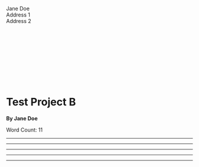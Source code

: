 Jane Doe  
Address 1  
Address 2

 

 

 

 

 

Test Project B
==============

**By Jane Doe**

Word Count: 11

* * *

* * *

* * *

* * *

* * *


